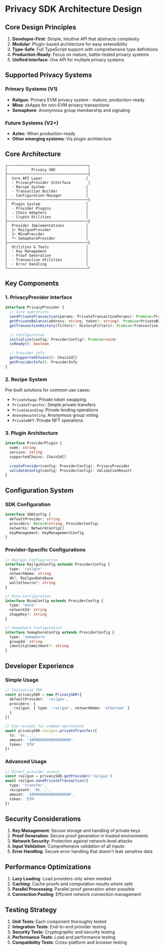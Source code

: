 # Privacy SDK Architecture Design

## Core Design Principles

1. **Developer-First**: Simple, intuitive API that abstracts complexity
2. **Modular**: Plugin-based architecture for easy extensibility
3. **Type-Safe**: Full TypeScript support with comprehensive type definitions
4. **Production-Ready**: Focus on mature, battle-tested privacy systems
5. **Unified Interface**: One API for multiple privacy systems

## Supported Privacy Systems

### Primary Systems (V1)
- **Railgun**: Primary EVM privacy system - mature, production-ready
- **Mina**: zkApps for non-EVM privacy transactions  
- **Semaphore**: Anonymous group membership and signaling

### Future Systems (V2+)
- **Aztec**: When production-ready
- **Other emerging systems**: Via plugin architecture

## Core Architecture

```
┌─────────────────────────────────────┐
│           Privacy SDK               │
├─────────────────────────────────────┤
│  Core API Layer                    │
│  - PrivacyProvider Interface        │
│  - Recipe System                   │
│  - Transaction Builder             │
│  - Configuration Manager           │
├─────────────────────────────────────┤
│  Plugin System                     │
│  - Provider Plugins                │
│  - Chain Adapters                  │
│  - Crypto Utilities                │
├─────────────────────────────────────┤
│  Provider Implementations          │
│  ├─ RailgunProvider                │
│  ├─ MinaProvider                   │
│  └─ SemaphoreProvider              │
├─────────────────────────────────────┤
│  Utilities & Tools                 │
│  - Key Management                  │
│  - Proof Generation                │
│  - Transaction Utilities           │
│  - Error Handling                  │
└─────────────────────────────────────┘
```

## Key Components

### 1. PrivacyProvider Interface
```typescript
interface PrivacyProvider {
  // Core operations
  sendPrivateTransaction(params: PrivateTransactionParams): Promise<TransactionResult>
  getPrivateBalance(address: string, token?: string): Promise<PrivateBalance>
  getTransactionHistory(filters?: HistoryFilters): Promise<Transaction[]>
  
  // Configuration
  initialize(config: ProviderConfig): Promise<void>
  isReady(): boolean
  
  // Provider info
  getSupportedChains(): ChainId[]
  getProviderInfo(): ProviderInfo
}
```

### 2. Recipe System
Pre-built solutions for common use cases:
- `PrivateSwap`: Private token swapping
- `PrivateTransfer`: Simple private transfers
- `PrivateLending`: Private lending operations
- `AnonymousVoting`: Anonymous group voting
- `PrivateNFT`: Private NFT operations

### 3. Plugin Architecture
```typescript
interface ProviderPlugin {
  name: string
  version: string
  supportedChains: ChainId[]
  
  createProvider(config: ProviderConfig): PrivacyProvider
  validateConfig(config: ProviderConfig): ValidationResult
}
```

## Configuration System

### SDK Configuration
```typescript
interface SDKConfig {
  defaultProvider: string
  providers: Record<string, ProviderConfig>
  networks: NetworkConfig[]
  keyManagement: KeyManagementConfig
}
```

### Provider-Specific Configurations
```typescript
// Railgun Configuration
interface RailgunConfig extends ProviderConfig {
  type: 'railgun'
  networkName: string
  db?: RailgunDatabase
  walletSource?: string
}

// Mina Configuration  
interface MinaConfig extends ProviderConfig {
  type: 'mina'
  networkId: string
  zkappKey?: string
}

// Semaphore Configuration
interface SemaphoreConfig extends ProviderConfig {
  type: 'semaphore'
  groupId: string
  identityCommitment?: string
}
```

## Developer Experience

### Simple Usage
```typescript
// Initialize SDK
const privacySDK = new PrivacySDK({
  defaultProvider: 'railgun',
  providers: {
    railgun: { type: 'railgun', networkName: 'ethereum' }
  }
})

// Use recipes for common operations
await privacySDK.recipes.privateTransfer({
  to: '0x...',
  amount: '1000000000000000000',
  token: 'ETH'
})
```

### Advanced Usage
```typescript
// Direct provider access
const railgun = privacySDK.getProvider('railgun')
await railgun.sendPrivateTransaction({
  type: 'transfer',
  recipient: '0x...',
  amount: '1000000000000000000',
  token: 'ETH'
})
```

## Security Considerations

1. **Key Management**: Secure storage and handling of private keys
2. **Proof Generation**: Secure proof generation in trusted environments
3. **Network Security**: Protection against network-level attacks
4. **Input Validation**: Comprehensive validation of all inputs
5. **Error Handling**: Secure error handling that doesn't leak sensitive data

## Performance Optimizations

1. **Lazy Loading**: Load providers only when needed
2. **Caching**: Cache proofs and computation results where safe
3. **Parallel Processing**: Parallel proof generation when possible
4. **Connection Pooling**: Efficient network connection management

## Testing Strategy

1. **Unit Tests**: Each component thoroughly tested
2. **Integration Tests**: End-to-end provider testing
3. **Security Tests**: Cryptographic and security testing
4. **Performance Tests**: Load and performance testing
5. **Compatibility Tests**: Cross-platform and browser testing